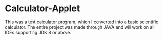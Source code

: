 # Calculator-Applet
This was a test calculator program, which I converted into a basic scientific calculator.
The entire project was made through JAVA and will work on all IDEs supporting JDK 8 or above.
